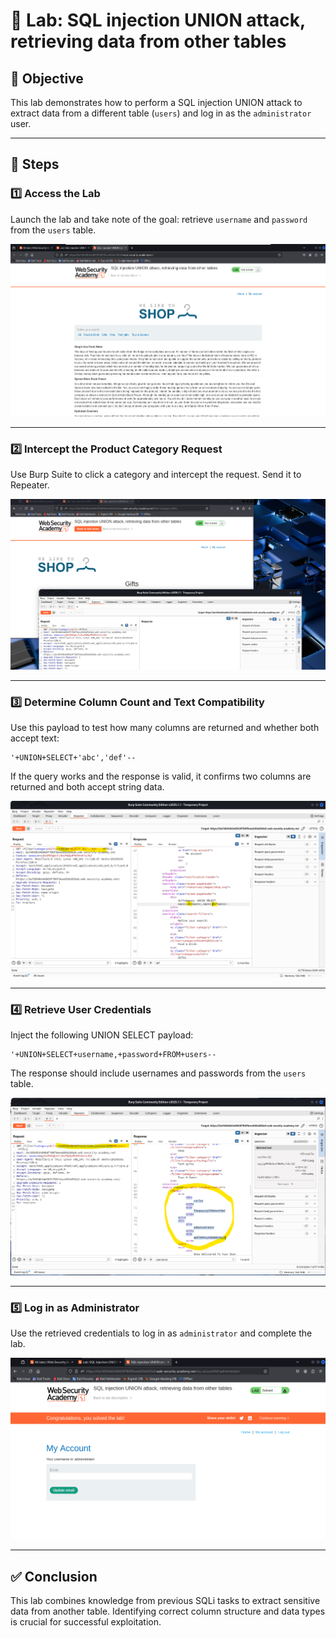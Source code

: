# 🧪 Lab: SQL injection UNION attack, retrieving data from other tables

## 🎯 Objective
This lab demonstrates how to perform a SQL injection UNION attack to extract data from a different table (`users`) and log in as the `administrator` user.

---

## 🧭 Steps

### 1️⃣ Access the Lab
Launch the lab and take note of the goal: retrieve `username` and `password` from the `users` table.

![1-access-lab](./1-access-lab.png)

---

### 2️⃣ Intercept the Product Category Request
Use Burp Suite to click a category and intercept the request. Send it to Repeater.

![2-intercepted-request](./2-intercepted-request.png)

---

### 3️⃣ Determine Column Count and Text Compatibility
Use this payload to test how many columns are returned and whether both accept text:
```
'+UNION+SELECT+'abc','def'--
```

If the query works and the response is valid, it confirms two columns are returned and both accept string data.

![3-test-columns](./3-test-columns.png)

---

### 4️⃣ Retrieve User Credentials
Inject the following UNION SELECT payload:
```
'+UNION+SELECT+username,+password+FROM+users--
```

The response should include usernames and passwords from the `users` table.

![4-fetch-credentials](./4-fetch-credentials.png)

---

### 5️⃣ Log in as Administrator
Use the retrieved credentials to log in as `administrator` and complete the lab.

![5-lab-solved](./5-lab-solved.png)

---

## ✅ Conclusion
This lab combines knowledge from previous SQLi tasks to extract sensitive data from another table. Identifying correct column structure and data types is crucial for successful exploitation.
